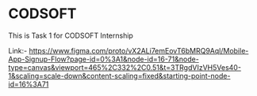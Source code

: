 # CODSOFT
This is Task 1 for CODSOFT Internship

Link:- https://www.figma.com/proto/vX2ALi7emEovT6bMRQ9Aql/Mobile-App-Signup-Flow?page-id=0%3A1&node-id=16-71&node-type=canvas&viewport=465%2C332%2C0.51&t=3TRgdVIzVH5Ves40-1&scaling=scale-down&content-scaling=fixed&starting-point-node-id=16%3A71
